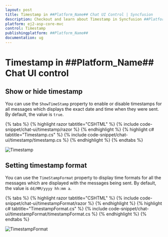 ```yaml
---
layout: post
title: Timestamp in ##Platform_Name## Chat UI Control | Syncfusion
description: Checkout and learn about Timestamp in Syncfusion ##Platform_Name## Chat UI control of Syncfusion Essential JS 2 and more.
platform: ej2-asp-core-mvc
control: Timestamp
publishingplatform: ##Platform_Name##
documentation: ug
---
```


# Timestamp in ##Platform_Name## Chat UI control

## Show or hide timestamp

You can use the `ShowTimeStamp` property to enable or disable timestamps for all messages which displays the exact date and time when they were sent. By default, the value is `true`.

{% tabs %}
{% highlight razor tabtitle="CSHTML" %}
{% include code-snippet/chat-ui/timestamp/razor %}
{% endhighlight %}
{% highlight c# tabtitle="Timestamp.cs" %}
{% include code-snippet/chat-ui/timestamp/timestamp.cs %}
{% endhighlight %}
{% endtabs %}

![Timestamp](images/timestampMain.png)

## Setting timestamp format

You can use the `TimeStampFormat` property to display time formats for all the messages which are displayed with the messages being sent. By default, the value is `dd/MM/yyyy hh:mm a`.

{% tabs %}
{% highlight razor tabtitle="CSHTML" %}
{% include code-snippet/chat-ui/timestampFormat/razor %}
{% endhighlight %}
{% highlight c# tabtitle="TimestampFormat.cs" %}
{% include code-snippet/chat-ui/timestampFormat/timestampFormat.cs %}
{% endhighlight %}
{% endtabs %}

![TimestampFormat](images/timestampFormatMain.png)

